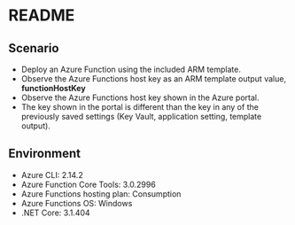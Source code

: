 # README

## Scenario

- Deploy an Azure Function using the included ARM template.
- Observe the Azure Functions host key as an ARM template output value, **functionHostKey**
- Observe the Azure Functions host key shown in the Azure portal.
- The key shown in the portal is different than the key in any of the previously saved settings (Key Vault, application setting, template output).

## Environment

- Azure CLI: 2.14.2
- Azure Function Core Tools: 3.0.2996
- Azure Functions hosting plan: Consumption
- Azure Functions OS: Windows
- .NET Core: 3.1.404
